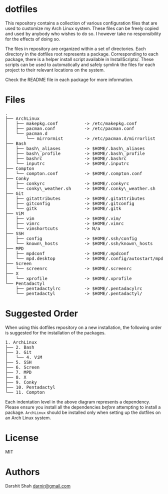 dotfiles
========

This repository contains a collection of various configuration files that are
used to customize my Arch Linux system. These files can be freely copied
and used by anybody who wishes to do so. I however take no responsibility for
the effects of doing so.

The files in repository are organized within a set of directories. Each
directory in the dotfiles root represents a package. Corresponding to
each package, there is a helper install script available in InstallScripts/.
These scripts can be used to automatically and safely symlink the files for
each project to their relevant locations on the system.

Check the README file in each package for more information.

Files
=====
<pre>
.
├── ArchLinux
│   ├── makepkg.conf          -> /etc/makepkg.conf
│   ├── pacman.conf           -> /etc/pacman.conf
│   └── pacman.d
│       └── mirrormist        -> /etc/pacman.d/mirrorlist
├── Bash
│   ├── bash\_aliases         -> $HOME/.bash\_aliases
│   ├── bash\_profile         -> $HOME/.bash\_profile
│   ├── bashrc                -> $HOME/.bashrc
│   └── inputrc               -> $HOME/.inputrc
├── Compton
│   └── compton.conf          -> $HOME/.compton.conf
├── Conky
│   ├── conkyrc               -> $HOME/.conkyrc
│   └── conky\_weather.sh     -> $HOME/.conky\_weather.sh
├── Git
│   ├── gitattributes         -> $HOME/.gitattributes
│   ├── gitconfig             -> $HOME/.gitconfig
│   └── gitk                  -> $HOME/.gitk
├── ViM
│   ├── vim                   -> $HOME/.vim/
│   ├── vimrc                 -> $HOME/.vimrc
│   └── vimshortcuts          -> N/a
├── SSH
│   ├── config                -> $HOME/.ssh/config
│   └── known\_hosts          -> $HOME/.ssh/known\_hosts
├── MPD
│   ├── mpdconf               -> $HOME/.mpdconf
│   └── mpd.desktop           -> $HOME/.config/autostart/mpd.desktop
├── Screen
│   └── screenrc              -> $HOME/.screenrc
├── X
│   └── xprofile              -> $HOME/.xprofile
└── Pentadactyl
    ├── pentadactylrc         -> $HOME/.pentadacylrc
    └── pentadactyl           -> $HOME/.pentadactyl/
</pre>

Suggested Order
===============

When using this dotfiles repository on a new installation, the following order
is suggested for the installation of the packages.

<pre>
1. ArchLinux
├── 2. Bash
├── 3. Git
│   └── 4. ViM
├── 5. SSH
├── 6. Screen
├── 7. MPD
├── 8. X
├── 9. Conky
├── 10. Pentadactyl
└── 11. Compton
</pre>

Each indentation level in the above diagram represents a dependency. Please
ensure you install all the dependencies *before* attempting to install a
package. `ArchLinux` should be installed only when setting up the dotfiles on an
Arch Linux system.

License
=======
MIT

Authors
=======
Darshit Shah  <darnir@gmail.com>
